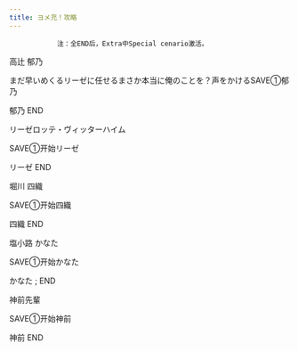```yaml
---
title: ヨメ充！攻略
---
```


                注：全END后，Extra中Special cenario激活。

高辻 郁乃

まだ早いめくるリーゼに任せるまさか本当に俺のことを？声をかけるSAVE①郁乃

郁乃 END

リーゼロッテ・ヴィッターハイム

SAVE①开始リーゼ

リーゼ END

堀川 四織

SAVE①开始四織

四織 END

塩小路 かなた

SAVE①开始かなた

かなた ; END

神前先輩

SAVE①开始神前

神前 END
              
